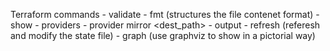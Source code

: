Terraform commands
    - validate
    - fmt (structures the file contenet format)
    - show
    - providers
    - provider mirror <dest_path>
    - output
    - refresh (referesh and modify the state file)
    - graph (use graphviz to show in a pictorial way)